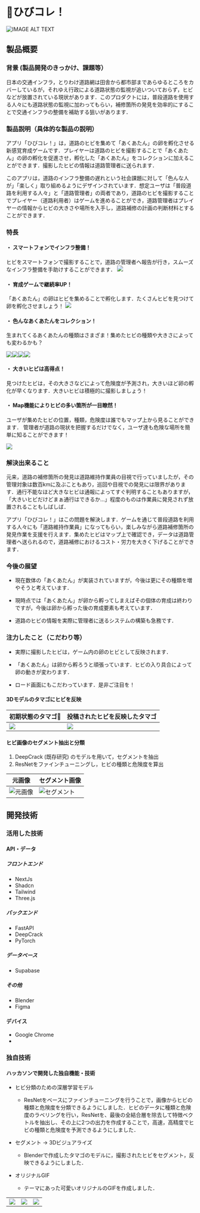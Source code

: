 # 🥚ひびコレ！

<!-- [![IMAGE ALT TEXT HERE](https://jphacks.com/wp-content/uploads/2025/05/JPHACKS2025_ogp.jpg)](https://www.youtube.com/watch?v=lA9EluZugD8) -->

![IMAGE ALT TEXT](readme_img/adv.png)

## 製品概要
### 背景 (製品開発のきっかけ、課題等）
日本の交通インフラ，とりわけ道路網は田舎から都市部まであらゆるところをカバーしているが，それゆえ行政による道路状態の監視が追いついておらず，ヒビなどが放置されている現状があります．このプロダクトには，普段道路を使用する人々にも道路状態の監視に加わってもらい，補修箇所の発見を効率的にすることで交通インフラの整備を補助する狙いがあります．

### 製品説明（具体的な製品の説明）
アプリ「ひびコレ！」は，道路のヒビを集めて「あくあたん」の卵を孵化させる新感覚育成ゲームです．プレイヤーは道路のヒビを撮影することで「あくあたん」の卵の孵化を促進させ，孵化した「あくあたん」をコレクションに加えることができます．撮影したヒビの情報は道路管理者に送られます．

このアプリは，道路のインフラ整備の遅れという社会課題に対して「色んな人が」「楽しく」取り組めるようにデザインされています．想定ユーザは「普段道路を利用する人々」と「道路管理者」の両者であり，道路のヒビを撮影することでプレイヤー（道路利用者）はゲームを進めることができ，道路管理者はプレイヤーの情報からヒビの大きさや場所を入手し，道路補修の計画の判断材料とすることができます．

### 特長
#### ・ スマートフォンでインフラ整備！
ヒビをスマートフォンで撮影することで，道路の管理者へ報告が行き，スムーズなインフラ整備を手助けすることができます．
![](/img/image.png)
#### ・ 育成ゲームで継続率UP！
「あくあたん」の卵はヒビを集めることで孵化します．たくさんヒビを見つけて卵を孵化させましょう！
![](/img/game_image.png)
#### ・ 色んなあくあたんをコレクション！
生まれてくるあくあたんの種類はさまざま！集めたヒビの種類や大きさによっても変わるかも？

![](/img/test_1.png)![](/img/test_4.png)![](/img/test_2.png)![](/img/test_3.png)
#### ・ 大きいヒビは高得点！
見つけたヒビは，その大きさなどによって危険度が予測され，大きいほど卵の孵化が早くなります．大きいヒビは積極的に撮影しましょう！

#### ・ Map機能によりヒビの多い箇所が一目瞭然！
ユーザが集めたヒビの位置，種類，危険度は誰でもマップ上から見ることができます．
管理者が道路の現状を把握するだけでなく，ユーザ達も危険な場所を簡単に知ることができます！

![](/img/map-1.png)
### 解決出来ること
元来，道路の補修箇所の発見は道路維持作業員の目視で行っていましたが，その管理対象は数百kmに及ぶこともあり，巡回や目視での発見には限界があります．通行不能なほど大きなヒビは通報によってすぐ判明することもありますが，「大きいヒビだけどまぁ通行はできるか...」程度のものは作業員に発見されず放置されることもしばしば．

アプリ「ひびコレ！」はこの問題を解決します．ゲームを通じて普段道路を利用する人々にも「道路維持作業員」になってもらい，楽しみながら道路補修箇所の発見作業を支援を行えます．集めたヒビはマップ上で確認でき，データは道路管理者へ送られるので，道路補修におけるコスト・労力を大きく下げることができます．

### 今後の展望
* 現在数体の「あくあたん」が実装されていますが，今後は更にその種類を増やそうと考えています．

* 現時点では「あくあたん」が卵から孵ってしまえばその個体の育成は終わりですが，今後は卵から孵った後の育成要素も考えています．

* 道路のヒビの情報を実際に管理者に送るシステムの構築も急務です．

### 注力したこと（こだわり等）
* 実際に撮影したヒビは，ゲーム内の卵のヒビとして反映されます．

* 「あくあたん」は卵から孵ろうと頑張っています．ヒビの入り具合によって卵の動きが変わります．

* ロード画面にもこだわっています．是非ご注目を！


#### 3Dモデルのタマゴにヒビを反映

| 初期状態のタマゴ🥚 | 投稿されたヒビを反映したタマゴ |
| --- | --- |
| ![](/img/egg2.png) | ![](/img/egg.png) |

#### ヒビ画像のセグメント抽出と分類



1. DeepCrack (既存研究) のモデルを用いて，セグメントを抽出
2. ResNetをファインチューニングし，ヒビの種類と危険度を算出

| 元画像 | セグメント画像 |
| --- | --- |
| ![元画像](/img/origin.png) | ![セグメント](/img/segment.png) | 



## 開発技術
### 活用した技術
#### API・データ
##### フロントエンド
* NextJs
* Shadcn
* Tailwind
* Three.js


##### バックエンド
* FastAPI
* DeepCrack
* PyTorch

##### データベース
* Supabase

##### その他
* Blender
* Figma

#### デバイス
* Google Chrome
* 

### 独自技術
#### ハッカソンで開発した独自機能・技術
* ヒビ分類のための深層学習モデル
  * ResNetをベースにファインチューニングを行うことで，画像からヒビの種類と危険度を分類できるようにしました．ヒビのデータに種類と危険度のラベリングを行い，ResNetを、最後の全結合層を除去して特徴ベクトルを抽出し、その上に2つの出力を作成することで，高速，高精度でヒビの種類と危険度を予測できるようにしました．

* セグメント → 3Dビジュアライズ
  * Blenderで作成したタマゴのモデルに，撮影されたヒビをセグメント，反映できるようにしました．

* オリジナルGIF
  * テーマにあった可愛いオリジナルのGIFを作成しました．

|  | |  |
| --- | --- | --- |
| ![](/gif/aquatan_photo.gif) | ![](/gif/egg_cracking.gif) |![](/gif/egg_rolling.gif) |